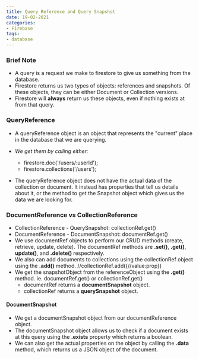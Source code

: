 ```yaml
---
title: Query Reference and Query Snapshot
date: 19-02-2021
categories:
- Firebase
tags:
- database
---
```


### Brief Note
- A query is a request we make to firestore to give us something from the database.
- Firestore returns us two types of objects: references and snapshots. Of these objects, they can be either Document or Collection versions.
- Firestore will **always** return us these objects, even if nothing exists at from that query.

### QueryReference
- A queryReference object is an object that represents the "current" place in the database that we are querying.
- *We get them by calling either:*
    - firestore.doc('/users/:userId');
    - firestore.collections('/users');

- The queryReference object does not have the actual data of the collection or document. It instead has properties that tell us details about it, or the method to get the Snapshot object which gives us the data we are looking for.

### DocumentReference vs CollectionReference
- CollectionReference - QuerySnapshot: collectionRef.get()
- DocumentReference - DocumentSnapshot: documentRef.get()
- We use documentRef objects to perform our CRUD methods (create, retrieve, update, delete). The documentRef methods are **.set()**,
  **.get()**, **update()**, and **.delete()** respectively.
- We also can add documents to collections using the collectionRef object using the **.add()** method. //collectionRef.add({//value:prop})
- We get the snapshotObject from the referenceObject using the **.get()** method. ie. documentRef.get() or collectionRef.get()
    - documentRef returns a **documentSnapshot** object.
    - collectionRef returns a **querySnapshot** object.
    


#### DocumentSnapshot
- We get a documentSnapshot object from our documentReference object.
- The documentSnapshot object allows us to check if a document exists at this query using the **.exists** property which returns a boolean.
- We can also get the actual properties on the object by calling the **.data** method, which returns us a JSON object of the document.
